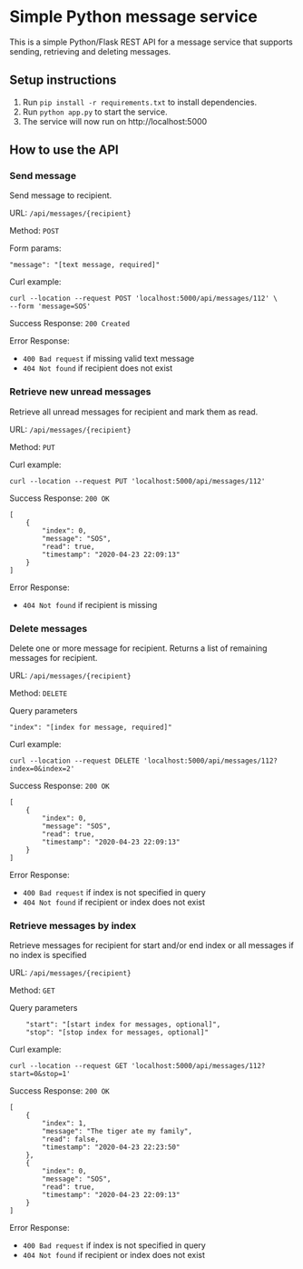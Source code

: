 # Simple Python message service

This is a simple Python/Flask REST API for a message service that supports sending, retrieving and deleting messages. 

## Setup instructions

1. Run `pip install -r requirements.txt` to install dependencies. 
3. Run `python app.py` to start the service. 
4. The service will now run on http://localhost:5000

## How to use the API

### Send message

Send message to recipient. 

URL: `/api/messages/{recipient}`

Method: `POST`

Form params: 

    "message": "[text message, required]"
    
Curl example: 

    curl --location --request POST 'localhost:5000/api/messages/112' \
    --form 'message=SOS'

Success Response: `200 Created`

Error Response: 

* `400 Bad request` if missing valid text message
* `404 Not found` if recipient does not exist


### Retrieve new unread messages

Retrieve all unread messages for recipient and mark them as read. 

URL: `/api/messages/{recipient}`

Method: `PUT`

Curl example: 

    curl --location --request PUT 'localhost:5000/api/messages/112'

Success Response: `200 OK`

    [
        {
            "index": 0,
            "message": "SOS",
            "read": true,
            "timestamp": "2020-04-23 22:09:13"
        }
    ]

Error Response: 

* `404 Not found` if recipient is missing



### Delete messages

Delete one or more message for recipient. Returns a list of remaining messages for recipient. 

URL: `/api/messages/{recipient}`

Method: `DELETE`

Query parameters

    "index": "[index for message, required]"

Curl example: 

    curl --location --request DELETE 'localhost:5000/api/messages/112?index=0&index=2'

Success Response: `200 OK`

    [
        {
            "index": 0,
            "message": "SOS",
            "read": true,
            "timestamp": "2020-04-23 22:09:13"
        }
    ]

Error Response: 

* `400 Bad request` if index is not specified in query
* `404 Not found` if recipient or index does not exist


### Retrieve messages by index

Retrieve messages for recipient for start and/or end index or all messages if no index is specified

URL: `/api/messages/{recipient}`

Method: `GET`

Query parameters

        "start": "[start index for messages, optional]",
        "stop": "[stop index for messages, optional]"

Curl example: 

    curl --location --request GET 'localhost:5000/api/messages/112?start=0&stop=1'

Success Response: `200 OK`

    [
        {
            "index": 1,
            "message": "The tiger ate my family",
            "read": false,
            "timestamp": "2020-04-23 22:23:50"
        },
        {
            "index": 0,
            "message": "SOS",
            "read": true,
            "timestamp": "2020-04-23 22:09:13"
        }
    ]

Error Response: 

* `400 Bad request` if index is not specified in query
* `404 Not found` if recipient or index does not exist
